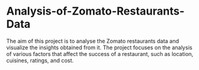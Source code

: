 # Analysis-of-Zomato-Restaurants-Data
The aim of this project is to analyse the Zomato restaurants data and visualize the insights obtained  from it. The project focuses on the analysis of various factors that affect the success of a restaurant,  such as location, cuisines, ratings, and cost.
